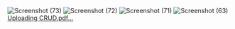 ![Screenshot (73)](https://github.com/Kevin-96ui/CRUD-operation-in-MERN/assets/101197496/db2d8608-b600-474d-9aa5-8e26d23fb8e8)
![Screenshot (72)](https://github.com/Kevin-96ui/CRUD-operation-in-MERN/assets/101197496/d39d659b-5fee-4b16-99ba-854862d2989c)
![Screenshot (71)](https://github.com/Kevin-96ui/CRUD-operation-in-MERN/assets/101197496/56a07f74-5a47-4e56-8468-dbc69395a5bd)
![Screenshot (63)](https://github.com/Kevin-96ui/CRUD-operation-in-MERN/assets/101197496/fd6a1192-f838-4878-9804-19d7f1e68cbd)
[Uploading CRUD.pdf…]()
